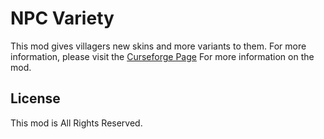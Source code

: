 # NPC Variety
This mod gives villagers new skins and more variants to them. For more information, please visit the [Curseforge Page](https://www.curseforge.com/minecraft/mc-mods/npc-variety-port) For more information on the mod.

## License
This mod is All Rights Reserved.
